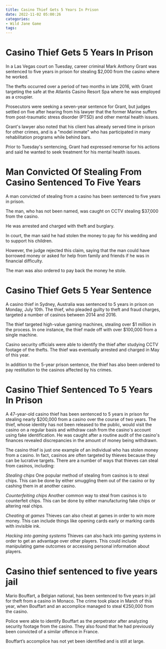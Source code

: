 ```yaml
---
title: Casino Thief Gets 5 Years In Prison 
date: 2022-11-02 05:00:26
categories:
- Wild Jane Game
tags:
---
```



#  Casino Thief Gets 5 Years In Prison 

In a Las Vegas court on Tuesday, career criminal Mark Anthony Grant was sentenced to five years in prison for stealing $2,000 from the casino where he worked. 

The thefts occurred over a period of two months in late 2016, with Grant targeting the safe at the Atlantis Casino Resort Spa where he was employed as a croupier. 

Prosecutors were seeking a seven-year sentence for Grant, but judges settled on five after hearing from his lawyer that the former Marine suffers from post-traumatic stress disorder (PTSD) and other mental health issues. 

Grant's lawyer also noted that his client has already served time in prison for other crimes, and is a "model inmate" who has participated in many rehabilitation programs while behind bars. 

Prior to Tuesday's sentencing, Grant had expressed remorse for his actions and said he wanted to seek treatment for his mental health issues.

#  Man Convicted Of Stealing From Casino Sentenced To Five Years  

A man convicted of stealing from a casino has been sentenced to five years in prison.

The man, who has not been named, was caught on CCTV stealing $37,000 from the casino.

He was arrested and charged with theft and burglary.

In court, the man said he had stolen the money to pay for his wedding and to support his children.

However, the judge rejected this claim, saying that the man could have borrowed money or asked for help from family and friends if he was in financial difficulty.

The man was also ordered to pay back the money he stole.

#  Casino Thief Gets 5 Year Sentence 

A casino thief in Sydney, Australia was sentenced to 5 years in prison on Monday, July 10th. The thief, who pleaded guilty to theft and fraud charges, targeted a number of casinos between 2014 and 2016.

The thief targeted high-value gaming machines, stealing over $1 million in the process. In one instance, the thief made off with over $100,000 from a single machine.

Casino security officials were able to identify the thief after studying CCTV footage of the thefts. The thief was eventually arrested and charged in May of this year.

In addition to the 5-year prison sentence, the thief has also been ordered to pay restitution to the casinos affected by his crimes.

#  Casino Thief Sentenced To 5 Years In Prison 

A 47-year-old casino thief has been sentenced to 5 years in prison for stealing nearly $200,000 from a casino over the course of two years. The thief, whose identity has not been released to the public, would visit the casino on a regular basis and withdraw cash from the casino's account using fake identification. He was caught after a routine audit of the casino's finances revealed discrepancies in the amount of money being withdrawn. 

The casino thief is just one example of an individual who has stolen money from a casino. In fact, casinos are often targeted by thieves because they can be lucrative targets. There are a number of ways that thieves can steal from casinos, including:

*Stealing chips*
One popular method of stealing from casinos is to steal chips. This can be done by either smuggling them out of the casino or by cashing them in at another casino.

*Counterfeiting chips*
Another common way to steal from casinos is to counterfeit chips. This can be done by either manufacturing fake chips or altering real chips.

*Cheating at games*
Thieves can also cheat at games in order to win more money. This can include things like opening cards early or marking cards with invisible ink.

*Hacking into gaming systems*
Thieves can also hack into gaming systems in order to get an advantage over other players. This could include manipulating game outcomes or accessing personal information about players.

#  Casino thief sentenced to five years jail

Mario Bouffart, a Belgian national, has been sentenced to five years in jail for theft from a casino in Monaco. The crime took place in March of this year, when Bouffart and an accomplice managed to steal €250,000 from the casino.

Police were able to identify Bouffart as the perpetrator after analyzing security footage from the casino. They also found that he had previously been convicted of a similar offence in France.

Bouffart’s accomplice has not yet been identified and is still at large.